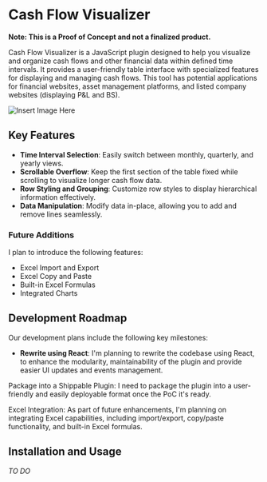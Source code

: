 # Cash Flow Visualizer

**Note: This is a Proof of Concept and not a finalized product.**

Cash Flow Visualizer is a JavaScript plugin designed to help you visualize and organize cash flows and other financial data within defined time intervals. It provides a user-friendly table interface with specialized features for displaying and managing cash flows. This tool has potential applications for financial websites, asset management platforms, and listed company websites (displaying P&L and BS).

![Insert Image Here](#) <!-- Replace with an actual image link -->

## Key Features
- **Time Interval Selection**: Easily switch between monthly, quarterly, and yearly views.
- **Scrollable Overflow**: Keep the first section of the table fixed while scrolling to visualize longer cash flow data.
- **Row Styling and Grouping**: Customize row styles to display hierarchical information effectively.
- **Data Manipulation**: Modify data in-place, allowing you to add and remove lines seamlessly.

### Future Additions
I plan to introduce the following features:
- Excel Import and Export
- Excel Copy and Paste
- Built-in Excel Formulas
- Integrated Charts


## Development Roadmap
Our development plans include the following key milestones:

- **Rewrite using React**: I'm planning to rewrite the codebase using React, to enhance the modularity, maintainability of the plugin and provide easier UI updates and events management.

Package into a Shippable Plugin: I need to package the plugin into a user-friendly and easily deployable format once the PoC it's ready.

Excel Integration: As part of future enhancements, I'm planning on integrating Excel capabilities, including import/export, copy/paste functionality, and built-in Excel formulas.


## Installation and Usage
*TO DO*